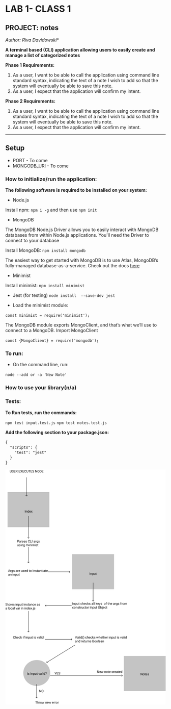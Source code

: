 # LAB 1- CLASS 1
## PROJECT: notes

*Author: Riva Davidowski**

**A terminal based (CLI) application allowing users to easily create and manage a list of categorized notes**

**Phase 1 Requirements:**

1. As a user, I want to be able to call the application using command line standard syntax, indicating the text of a note I wish to add so that the system will eventually be able to save this note.
2. As a user, I expect that the application will confirm my intent.

**Phase 2 Requirements:**

1. As a user, I want to be able to call the application using command line standard syntax, indicating the text of a note I wish to add so that the system will eventually be able to save this note.
2. As a user, I expect that the application will confirm my intent.

-----------------------

## Setup


- PORT - To come
- MONGODB_URI - To come

### How to initialize/run the application:
**The following software is required to be installed on your system:**
- Node.js

 Install npm: `npm i -g` and then use  `npm init`

 - MongoDB

The MongoDB Node.js Driver allows you to easily interact with MongoDB databases from within Node.js applications. You'll need the Driver to connect to your database

 Install MongoDB: `npm install mongodb`

 The easiest way to get started with MongoDB is to use Atlas, MongoDB’s fully-managed database-as-a-service. Check out the docs [here](https://www.mongodb.com/blog/post/quick-start-nodejs-mongodb--how-to-get-connected-to-your-database)

- Minimist

Install minimist: `npm install minimist`

- Jest (for testing)
`node install  --save-dev jest`

- Load the minimist module:

 `const minimist = require('minimist');`

 The MongoDB module exports MongoClient, and that’s what we’ll use to connect to a MongoDB. Import MongoClient

 `const {MongoClient} = require('mongodb');`


### To run:
- On the command line, run:

`node --add or -a 'New Note'`


### How to use your library(n/a)

### Tests:

**To Run tests, run the commands:**

`npm test input.test.js`
`npm test notes.test.js`

**Add the following section to your package.json:**

```
{
  "scripts": {
    "test": "jest"
  }
}

```
![URL](./uml.png)

